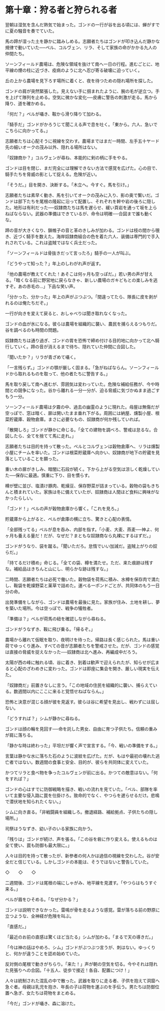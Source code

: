 # 第十章：狩る者と狩られる者

翌朝は湿気を含んだ熱気で始まった。ゴンドの一行が谷を出る頃には、蝉がすでに夏の騒音を奏でていた。

馬の蹄が湿った土を静かに踏みしめる。志願者たちはゴンドが叩き込んだ静かな規律で動いていた──ペル、コルヴェン、リラ、そして家族の命がかかる九人の仲間たち。

ソーンフィールド農場は、危険な領域を抜けて南へ一日の行程。進むごとに、地平線の煙の柱に近づき、疫病のように北へ忍び寄る破壊に迫っていく。

丘の上から農場を見下ろす場所に着くと、夜を待つための隠れ場所を探した。

ゴンドの肩が突然緊張した。見えない手に掴まれたように、腕の毛が逆立つ。手を上げて隊列を止める。空気に微かな変化──皮膚に警告の刺激が走る。馬から降り、道を確かめる。

「何だ？」ペルが囁き、鞍から滑り降りて加わる。

「騎手だ」ゴンドがかろうじて聞こえる声で息を吐く。「東から。六人、急いでこちらに向かってる。」

志願者たちは心配そうに視線を交わす。農場まではまだ一時間、左手五十ヤード先の細いオークの茂み以外、隠れる場所はない。

「奴隷商か？」コルヴェンが尋ね、本能的に剣の柄に手をやる。

ゴンドは目を閉じ、まだ完全には理解できない方法で感覚を広げた。心の目で、騎手たちを脅威の影として捉える。危険が近い。

「そうだ。」目を開き、決断する。「木立へ。今すぐ。馬を引け。」

志願者たちは素早く動き、馬を引いてオークの茂みに入り、影の奥で繋いだ。ゴンドは部下たちを尾根の隆起に沿って配置し、それぞれを幹や岩の後ろに隠した。地形は有利だった──奴隷商たちは馬を遅らせ、緩い頁岩を通って坂を上らねばならない。武器の準備はできているが、命令は明確──合図まで誰も動くな。

蹄の音が大きくなり、鎖帷子の音と革のきしみが加わる。ゴンドは枝の間から覗き、近づく騎手を数えた。海岸奴隷商組合の色を着た六人、装備は専門的で手入れされている。これは盗賊ではなく兵士だった。

「ソーンフィールドは骨抜きだって言ったろ」騎手の一人が叫ぶ。

「どうやって知った？」年上のしわがれ声が返す。

「他の農場が教えてくれた！あそこは何ヶ月も空っぽだ。」若い男の声が甘える。「暗くなる前に野営地に戻らなきゃ、新しい農場のガキどもとの楽しみを逃すぞ。あの赤毛の…」下品な笑い声。

「分かった、分かった」年上の声がぶつぶつ。「間違ってたら、隊長に皮を剥がれるのは俺たちだぞ。」

一行が向きを変えて戻ると、おしゃべりは聞き取れなくなった。

ゴンドの血が氷になる。彼らは農場を組織的に襲い、農民を捕らえるつもりだ。谷を調べるのも時間の問題。

奴隷商たちは通り過ぎ、ゴンドの胃を恐怖で締め付ける目的地に向かって北へ騎行していく。蹄の音が消えるまで待ち、隠れていた仲間に合図した。

「聞いたか？」リラが青ざめて囁く。

「一言残らず。」ゴンドの顎が厳しく固まる。「急がねばならん。ソーンフィールドから取れるものを取って、他の者たちに警告する。」

馬を取り戻して南へ進むが、雰囲気は変わっていた。危険な補給任務が、今や時間との競争になった。谷から離れる一分一分が、迫る脅威に気づかぬまま過ごすもう一分。

ソーンフィールド農場は夕霧の中、過去の幽霊のように現れた。母屋は無傷だが空っぽで、窓は暗く、扉は開いたまま垂れ下がる。周囲には納屋、燻製小屋、根菜貯蔵庫、穀物倉庫。まさに必要なもの、奴隷商が何か残していれば。

「散開しろ」ゴンドが静かに命じる。「全ての建物を調べろ、警戒は怠るな。合図したら、全てを捨てて馬に走れ。」

志願者たちは目的を持って散った。ペルとコルヴェンは穀物倉庫へ、リラは燻製小屋にチームを率いた。ゴンドは根菜貯蔵庫へ向かい、奴隷商が地下の貯蔵を見落としていることを願った。

重い木の扉がきしみ、暗闇に石段が続く。下から上がる空気は涼しく乾燥していた──保存に最適。慎重に下り、目を慣らす。

樽が壁に並び、塩漬け豚肉、乾燥豆、保存野菜が詰まっている。穀物の袋もきちんと積まれていた。家族は冬に備えていたが、奴隷商は人間ほど食料に興味がなかったらしい。

「ゴンド！」ペルの声が穀物倉庫から響く。「これを見ろ。」

貯蔵庫から上がると、ペルが倉庫の横に立ち、驚きと心配の表情。

「全部残ってる」ペルが息を呑み、内部を指す。「小麦、大麦、燕麦──神よ、何ヶ月も養える量だ！だが、なぜだ？まともな奴隷商なら丸裸にするはずだ。」

ゴンドがうなり、袋を蹴る。「聞いただろ。怠惰でいい加減だ。盗賊上がりの奴らだ。」

「持てるだけ積め」命じる。「全ての袋、樽を満たせ。ただ、来た痕跡は残すな。補給品はきちんと山にし、明らかな跡は残すな。」

二時間、志願者たちは必死で働いた。穀物袋を荷馬に積み、水樽を保存肉で満たし、鞍袋を乾燥野菜と薬草で詰めた。運べる一ポンドごとが、共同体のもう一日分の命。

出発準備をしながら、ゴンドは農場を最後に見た。家族が住み、土地を耕し、夢を築いた場所。今は空っぽで、戦争の犠牲者。

「準備は？」ペルが荷馬の紐を確認しながら尋ねる。

ゴンドがうなずき、鞍に飛び乗る。「帰るぞ。」

農場から離れて仮眠を取り、夜明けを待った。帰路は長く感じられた。馬は重い荷でゆっくり進み、すべての音が志願者たちを警戒させた。だが、ゴンドの感覚は直接の脅威を捉えなかった──奴隷商は北へ進み、再編成中だろう。

太陽が西の峰に触れる頃、谷に着き、到着は歓声で迎えられたが、知らせが広まると心配のざわめきに変わった。ゴンドは即座に集会を開き、厳しい現実を伝えた。

「奴隷商だ」前置きなしに言う。「この地域の住民を組織的に襲い、捕らえている。数週間以内にここに来ると覚悟せねばならん。」

恐怖と決意が混じる顔が彼を見返す。彼らは谷に希望を見出し、戦わずには屈しない。

「どうすれば？」シムが静かに尋ねる。

ゴンドは顔の輪を見回す──命を託した男女、自由に育つ子供たち。信頼の重みが肩に落ちる。

「静かな時は終わった」平坦だが響く声で宣言する。「今、戦いの準備をする。」

言葉は静かな水に落ちた石のように波紋を広げた。だが、もはや最初の壊れた逃亡者ではない。数週間の食事と安全、目的が、彼らを共同体に変えていた。

かつてリラと食べ物を争ったコルヴェンが前に出る。かつての敵意はない。「何をすれば？」

ゴンドの心はすでに防御戦略を描き、戦いの流れを見ていた。「ペル、部隊を率いて主要な侵入路に罠を仕掛けろ。致命的でなく、やつらを遅らせるだけ。悲鳴で潜伏地を知られたくない。」

シムに向き直る。「非戦闘員を組織しろ。撤退経路、補給拠点、子供たちの隠し場所。」

司祭はうなずき、幼い子のいる家族に向かう。

「残りは」ゴンドが続け、声を張る。「この谷を砦に作り変える。使えるものは全て使い、罠も防御も最大限に。」

人々は目的を持って散ったが、新参者の何人かは過信の視線を交わした。谷が安全だと信じている。しかしゴンドの本能は、そうではないと警告していた。

◇　　◇　　◇

二週間後、ゴンドは尾根の端にしゃがみ、地平線を見渡す。「やつらはもうすぐ来る。」

ペルが眉をひそめる。「なぜ分かる？」

ゴンドは説明できなかった。雷鳴が骨を走るような感覚。雷が落ちる前の野原に立つような、全神経が危険を叫ぶ。

「直感だ。」

「最近のお前の直感は驚くほど当たる」シムが加わる。「まるで天の導きだ。」

「今は神の話はやめろ、シム」ゴンドがぶつぶつ言うが、刺はない。ゆっくりと、何かが違うことを認め始めていた。

反対側の尾根で動きがちらり。「来た！」声が朝の空気を切る。今やそれは隠れた見張りへの合図。「十五人、徒歩で接近！各自、配置につけ！」

人々は統制された混乱の中で散った。武器を取りに走る者、子供を抱えて洞窟へ急ぐ者。母親は乳児を抱き、年長の子は荷物を運ぶのを手伝う。男たちは防御位置へ急ぎ、女たちは荷物をまとめる。

「今だ」ゴンドが囁き、森に溶けた。
